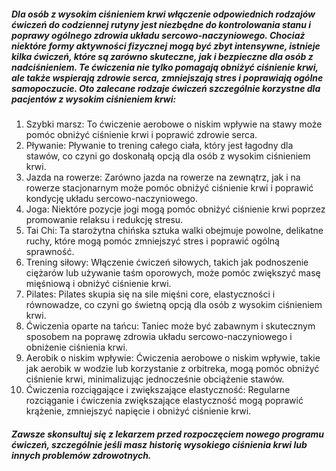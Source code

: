 ##### Dla osób z wysokim ciśnieniem krwi włączenie odpowiednich rodzajów ćwiczeń do codziennej rutyny jest niezbędne do kontrolowania stanu i poprawy ogólnego zdrowia układu sercowo-naczyniowego. Chociaż niektóre formy aktywności fizycznej mogą być zbyt intensywne, istnieje kilka ćwiczeń, które są zarówno skuteczne, jak i bezpieczne dla osób z nadciśnieniem. Te ćwiczenia nie tylko pomagają obniżyć ciśnienie krwi, ale także wspierają zdrowie serca, zmniejszają stres i poprawiają ogólne samopoczucie. Oto zalecane rodzaje ćwiczeń szczególnie korzystne dla pacjentów z wysokim ciśnieniem krwi:

1. Szybki marsz: To ćwiczenie aerobowe o niskim wpływie na stawy może pomóc obniżyć ciśnienie krwi i poprawić zdrowie serca.
2. Pływanie: Pływanie to trening całego ciała, który jest łagodny dla stawów, co czyni go doskonałą opcją dla osób z wysokim ciśnieniem krwi.
3. Jazda na rowerze: Zarówno jazda na rowerze na zewnątrz, jak i na rowerze stacjonarnym może pomóc obniżyć ciśnienie krwi i poprawić kondycję układu sercowo-naczyniowego.
4. Joga: Niektóre pozycje jogi mogą pomóc obniżyć ciśnienie krwi poprzez promowanie relaksu i redukcję stresu.
5. Tai Chi: Ta starożytna chińska sztuka walki obejmuje powolne, delikatne ruchy, które mogą pomóc zmniejszyć stres i poprawić ogólną sprawność.
6. Trening siłowy: Włączenie ćwiczeń siłowych, takich jak podnoszenie ciężarów lub używanie taśm oporowych, może pomóc zwiększyć masę mięśniową i obniżyć ciśnienie krwi.
7. Pilates: Pilates skupia się na sile mięśni core, elastyczności i równowadze, co czyni go świetną opcją dla osób z wysokim ciśnieniem krwi.
8. Ćwiczenia oparte na tańcu: Taniec może być zabawnym i skutecznym sposobem na poprawę zdrowia układu sercowo-naczyniowego i obniżenie ciśnienia krwi.
9. Aerobik o niskim wpływie: Ćwiczenia aerobowe o niskim wpływie, takie jak aerobik w wodzie lub korzystanie z orbitreka, mogą pomóc obniżyć ciśnienie krwi, minimalizując jednocześnie obciążenie stawów.
10. Ćwiczenia rozciągające i zwiększające elastyczność: Regularne rozciąganie i ćwiczenia zwiększające elastyczność mogą poprawić krążenie, zmniejszyć napięcie i obniżyć ciśnienie krwi.

##### Zawsze skonsultuj się z lekarzem przed rozpoczęciem nowego programu ćwiczeń, szczególnie jeśli masz historię wysokiego ciśnienia krwi lub innych problemów zdrowotnych.